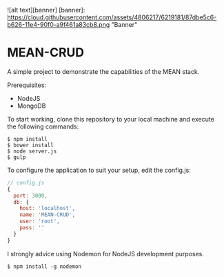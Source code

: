 ![alt text][banner]
[banner]: https://cloud.githubusercontent.com/assets/4806217/6219181/87dbe5c6-b626-11e4-90f0-a9f461a83cb8.png "Banner"

# MEAN-CRUD
A simple project to demonstrate the capabilities of the MEAN stack.

Prerequisites:
- NodeJS
- MongoDB 

To start working, clone this repository to your local machine and execute the following commands:

```
$ npm install
$ bower install
$ node server.js
$ gulp
```

To configure the application to suit your setup, edit the config.js:

```javascript
// config.js
{
  port: 3000,
  db: {
    host: 'localhost',
    name: 'MEAN-CRUD',
    user: 'root',
    pass: ''
  }
}
```

I strongly advice using Nodemon for NodeJS development purposes. 

```
$ npm install -g nodemon
```
